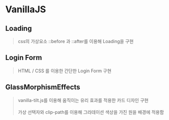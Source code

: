 # VanillaJS

## Loading

> css의 가상요소 ::before 과 ::after를 이용해 Loading을 구현

## Login Form

> HTML / CSS 를 이용한 간단한 Login Form 구현

## GlassMorphismEffects

> vanilla-tilt.js를 이용해 움직이는 유리 효과를 적용한 카드 디자인 구현 <br><br>
> 가상 선택자와 clip-path를 이용해 그라데이션 색상을 가진 원을 배경에 적용함
